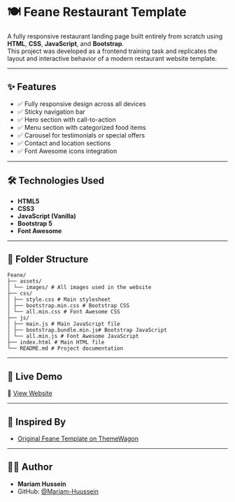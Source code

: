 # 🍽️ Feane Restaurant Template

A fully responsive restaurant landing page built entirely from scratch using **HTML**, **CSS**, **JavaScript**, and **Bootstrap**.  
This project was developed as a frontend training task and replicates the layout and interactive behavior of a modern restaurant website template.

---

## ✨ Features

- ✅ Fully responsive design across all devices
- ✅ Sticky navigation bar
- ✅ Hero section with call-to-action
- ✅ Menu section with categorized food items
- ✅ Carousel for testimonials or special offers
- ✅ Contact and location sections
- ✅ Font Awesome icons integration

---

## 🛠️ Technologies Used

- **HTML5**
- **CSS3**
- **JavaScript (Vanilla)**
- **Bootstrap 5**
- **Font Awesome**

---

## 📁 Folder Structure
```
Feane/
├── assets/
│ └── images/ # All images used in the website
├── css/
│ ├── style.css # Main stylesheet
│ ├── bootstrap.min.css # Bootstrap CSS
│ └── all.min.css # Font Awesome CSS
├── js/
│ ├── main.js # Main JavaScript file
│ ├── bootstrap.bundle.min.js# Bootstrap JavaScript
│ └── all.min.js # Font Awesome JavaScript
├── index.html # Main HTML file
└── README.md # Project documentation
```


---

## 🚀 Live Demo

🔗 [View Website](https://mariam-huussein.github.io/Feane/)

---

## 🧭 Inspired By

- [Original Feane Template on ThemeWagon](https://themewagon.github.io/feane/index.html)

---

## 👩‍💻 Author

- **Mariam Hussein**  
- GitHub: [@Mariam-Huussein](https://github.com/Mariam-Huussein)